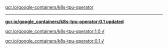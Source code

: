 [gcr.io/google-containers/k8s-tpu-operator](https://hub.docker.com/r/anjia0532/k8s-tpu-operator/tags/) 

----
**[gcr.io/google_containers/k8s-tpu-operator:0.1 updated](https://hub.docker.com/r/anjia0532/k8s-tpu-operator/tags/)**

[gcr.io/google_containers/k8s-tpu-operator:1.0 √](https://hub.docker.com/r/anjia0532/k8s-tpu-operator/tags/)

[gcr.io/google_containers/k8s-tpu-operator:0.1 √](https://hub.docker.com/r/anjia0532/k8s-tpu-operator/tags/)

